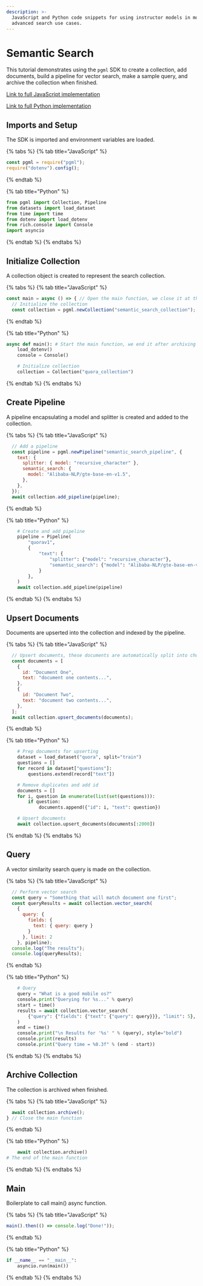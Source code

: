 ```yaml
---
description: >-
  JavaScript and Python code snippets for using instructor models in more
  advanced search use cases.
---
```


# Semantic Search

This tutorial demonstrates using the `pgml` SDK to create a collection, add documents, build a pipeline for vector search, make a sample query, and archive the collection when finished.

[Link to full JavaScript implementation](https://github.com/postgresml/postgresml/blob/master/pgml-sdks/pgml/javascript/examples/semantic_search.js)

[Link to full Python implementation](https://github.com/postgresml/postgresml/blob/master/pgml-sdks/pgml/python/examples/semantic_search.py)

## Imports and Setup

The SDK is imported and environment variables are loaded.

{% tabs %}
{% tab title="JavaScript" %}
```js
const pgml = require("pgml");
require("dotenv").config();
```
{% endtab %}

{% tab title="Python" %}
```python
from pgml import Collection, Pipeline
from datasets import load_dataset
from time import time
from dotenv import load_dotenv
from rich.console import Console
import asyncio
```
{% endtab %}
{% endtabs %}

## Initialize Collection

A collection object is created to represent the search collection.

{% tabs %}
{% tab title="JavaScript" %}
```js
const main = async () => { // Open the main function, we close it at the bottom
  // Initialize the collection
  const collection = pgml.newCollection("semantic_search_collection");
```
{% endtab %}

{% tab title="Python" %}
```python
async def main(): # Start the main function, we end it after archiving
    load_dotenv()
    console = Console()

    # Initialize collection
    collection = Collection("quora_collection")
```
{% endtab %}
{% endtabs %}

## Create Pipeline

A pipeline encapsulating a model and splitter is created and added to the collection.

{% tabs %}
{% tab title="JavaScript" %}
```js
  // Add a pipeline
  const pipeline = pgml.newPipeline("semantic_search_pipeline", {
    text: {
      splitter: { model: "recursive_character" },
      semantic_search: {
        model: "Alibaba-NLP/gte-base-en-v1.5",
      },
    },
  });
  await collection.add_pipeline(pipeline);
```
{% endtab %}

{% tab title="Python" %}
```python
    # Create and add pipeline
    pipeline = Pipeline(
        "quorav1",
        {
            "text": {
                "splitter": {"model": "recursive_character"},
                "semantic_search": {"model": "Alibaba-NLP/gte-base-en-v1.5"},
            }
        },
    )
    await collection.add_pipeline(pipeline)
```
{% endtab %}
{% endtabs %}

## Upsert Documents

Documents are upserted into the collection and indexed by the pipeline.

{% tabs %}
{% tab title="JavaScript" %}
```js
  // Upsert documents, these documents are automatically split into chunks and embedded by our pipeline
  const documents = [
    {
      id: "Document One",
      text: "document one contents...",
    },
    {
      id: "Document Two",
      text: "document two contents...",
    },
  ];
  await collection.upsert_documents(documents);
```
{% endtab %}

{% tab title="Python" %}
```python
    # Prep documents for upserting
    dataset = load_dataset("quora", split="train")
    questions = []
    for record in dataset["questions"]:
        questions.extend(record["text"])

    # Remove duplicates and add id
    documents = []
    for i, question in enumerate(list(set(questions))):
        if question:
            documents.append({"id": i, "text": question})

    # Upsert documents
    await collection.upsert_documents(documents[:2000])
```
{% endtab %}
{% endtabs %}

## Query

A vector similarity search query is made on the collection.

{% tabs %}
{% tab title="JavaScript" %}
```js
  // Perform vector search
  const query = "Something that will match document one first";
  const queryResults = await collection.vector_search(
    {
      query: {
        fields: {
          text: { query: query }
        }
      }, limit: 2
    }, pipeline);
  console.log("The results");
  console.log(queryResults);
```
{% endtab %}

{% tab title="Python" %}
```python
    # Query
    query = "What is a good mobile os?"
    console.print("Querying for %s..." % query)
    start = time()
    results = await collection.vector_search(
        {"query": {"fields": {"text": {"query": query}}}, "limit": 5}, pipeline
    )
    end = time()
    console.print("\n Results for '%s' " % (query), style="bold")
    console.print(results)
    console.print("Query time = %0.3f" % (end - start))
```
{% endtab %}
{% endtabs %}

## Archive Collection

The collection is archived when finished.

{% tabs %}
{% tab title="JavaScript" %}
```js
  await collection.archive();
} // Close the main function
```
{% endtab %}

{% tab title="Python" %}
```python
    await collection.archive()
# The end of the main function
```
{% endtab %}
{% endtabs %}

## Main

Boilerplate to call main() async function.

{% tabs %}
{% tab title="JavaScript" %}
```javascript
main().then(() => console.log("Done!"));
```
{% endtab %}

{% tab title="Python" %}
```python
if __name__ == "__main__":
    asyncio.run(main())
```
{% endtab %}
{% endtabs %}
